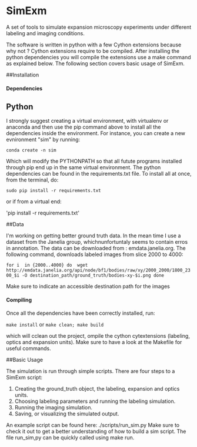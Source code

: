 # SimExm
A set of tools to simulate expansion microscopy experiments under different labeling and imaging conditions. 

The software is written in python with a few Cython extensions because why not ? Cython extensions require to be compiled. After installing the python dependencies you will compile the extensions use a make command as explained below. The following section covers basic usage of SimExm.


##Installation

#### Dependencies

## Python 

I strongly suggest creating a virtual environment, with virtualenv or anaconda and then use the pip command above to install all the dependencies inside the environment. For instance, you can create a new evnironment "sim" by running:

`conda create -n sim`

Which will modify the PYTHONPATH so that all futute programs installed through pip end up in the same virtual environment.
The python dependencies can be found in the requirements.txt file. To install all at once, from the terminal, do:

`sudo pip install -r requirements.txt`  

or if from a virtual end:

\'pip install -r requirements.txt'

##Data

I'm working on getting better ground truth data. In the mean time I use a dataset from the Janelia group, whichnunfortuntaly seems to contain erros in annotation.
The data can be downloaded from : emdata.janelia.org. The following command, downloads labeled images from slice 2000 to 4000:

`for i  in {2000..4000}
do 
    wget http://emdata.janelia.org/api/node/bf1/bodies/raw/xy/2000_2000/1800_2300_$i -O destination_path/ground_truth/bodies-xy-$i.png
done`

Make sure to indicate an accessible destination path for the images

#### Compiling

Once all the dependencies have been correctly installed, run:  

`make install` or `make clean; make build`

which will cclean out the project, ompile the cython cytextensions (labeling, optics and expansion units).
Make sure to have a look at the Makefile for useful commands.

##Basic Usage

The simulation is run through simple scripts. There are four steps to a SimExm script:  

1. Creating the ground_truth object, the labeling, expansion and optics units.
2. Choosing labeling parameters and running the labeling simulation.
2. Running the imaging simulation.
3. Saving, or visualizing the simulated output.

An example script can be found here: ./scripts/run_sim.py
Make sure to check it out to get a better understanding of how to build a sim script.
The file run_sim,py can be quickly called using make run.



